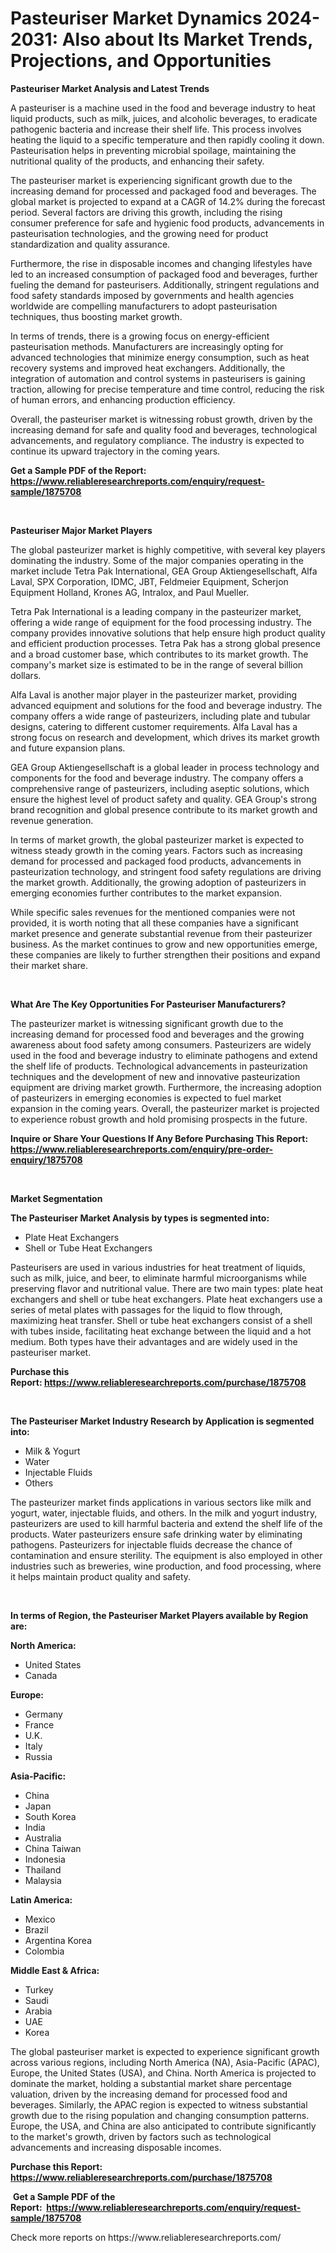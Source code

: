 <p><h1>Pasteuriser Market Dynamics 2024-2031: Also about Its Market Trends, Projections, and Opportunities</h1></p><p><strong>Pasteuriser Market Analysis and Latest Trends</strong></p>
<p><p>A pasteuriser is a machine used in the food and beverage industry to heat liquid products, such as milk, juices, and alcoholic beverages, to eradicate pathogenic bacteria and increase their shelf life. This process involves heating the liquid to a specific temperature and then rapidly cooling it down. Pasteurisation helps in preventing microbial spoilage, maintaining the nutritional quality of the products, and enhancing their safety.</p><p>The pasteuriser market is experiencing significant growth due to the increasing demand for processed and packaged food and beverages. The global market is projected to expand at a CAGR of 14.2% during the forecast period. Several factors are driving this growth, including the rising consumer preference for safe and hygienic food products, advancements in pasteurisation technologies, and the growing need for product standardization and quality assurance.</p><p>Furthermore, the rise in disposable incomes and changing lifestyles have led to an increased consumption of packaged food and beverages, further fueling the demand for pasteurisers. Additionally, stringent regulations and food safety standards imposed by governments and health agencies worldwide are compelling manufacturers to adopt pasteurisation techniques, thus boosting market growth.</p><p>In terms of trends, there is a growing focus on energy-efficient pasteurisation methods. Manufacturers are increasingly opting for advanced technologies that minimize energy consumption, such as heat recovery systems and improved heat exchangers. Additionally, the integration of automation and control systems in pasteurisers is gaining traction, allowing for precise temperature and time control, reducing the risk of human errors, and enhancing production efficiency.</p><p>Overall, the pasteuriser market is witnessing robust growth, driven by the increasing demand for safe and quality food and beverages, technological advancements, and regulatory compliance. The industry is expected to continue its upward trajectory in the coming years.</p></p>
<p><strong>Get a Sample PDF of the Report:&nbsp; <a href="https://www.reliableresearchreports.com/enquiry/request-sample/1875708">https://www.reliableresearchreports.com/enquiry/request-sample/1875708</a></strong></p>
<p>&nbsp;</p>
<p><strong>Pasteuriser Major Market Players</strong></p>
<p><p>The global pasteurizer market is highly competitive, with several key players dominating the industry. Some of the major companies operating in the market include Tetra Pak International, GEA Group Aktiengesellschaft, Alfa Laval, SPX Corporation, IDMC, JBT, Feldmeier Equipment, Scherjon Equipment Holland, Krones AG, Intralox, and Paul Mueller.</p><p>Tetra Pak International is a leading company in the pasteurizer market, offering a wide range of equipment for the food processing industry. The company provides innovative solutions that help ensure high product quality and efficient production processes. Tetra Pak has a strong global presence and a broad customer base, which contributes to its market growth. The company's market size is estimated to be in the range of several billion dollars.</p><p>Alfa Laval is another major player in the pasteurizer market, providing advanced equipment and solutions for the food and beverage industry. The company offers a wide range of pasteurizers, including plate and tubular designs, catering to different customer requirements. Alfa Laval has a strong focus on research and development, which drives its market growth and future expansion plans.</p><p>GEA Group Aktiengesellschaft is a global leader in process technology and components for the food and beverage industry. The company offers a comprehensive range of pasteurizers, including aseptic solutions, which ensure the highest level of product safety and quality. GEA Group's strong brand recognition and global presence contribute to its market growth and revenue generation.</p><p>In terms of market growth, the global pasteurizer market is expected to witness steady growth in the coming years. Factors such as increasing demand for processed and packaged food products, advancements in pasteurization technology, and stringent food safety regulations are driving the market growth. Additionally, the growing adoption of pasteurizers in emerging economies further contributes to the market expansion.</p><p>While specific sales revenues for the mentioned companies were not provided, it is worth noting that all these companies have a significant market presence and generate substantial revenue from their pasteurizer business. As the market continues to grow and new opportunities emerge, these companies are likely to further strengthen their positions and expand their market share.</p></p>
<p>&nbsp;</p>
<p><strong>What Are The Key Opportunities For Pasteuriser Manufacturers?</strong></p>
<p><p>The pasteurizer market is witnessing significant growth due to the increasing demand for processed food and beverages and the growing awareness about food safety among consumers. Pasteurizers are widely used in the food and beverage industry to eliminate pathogens and extend the shelf life of products. Technological advancements in pasteurization techniques and the development of new and innovative pasteurization equipment are driving market growth. Furthermore, the increasing adoption of pasteurizers in emerging economies is expected to fuel market expansion in the coming years. Overall, the pasteurizer market is projected to experience robust growth and hold promising prospects in the future.</p></p>
<p><strong>Inquire or Share Your Questions If Any Before Purchasing This Report: <a href="https://www.reliableresearchreports.com/enquiry/pre-order-enquiry/1875708">https://www.reliableresearchreports.com/enquiry/pre-order-enquiry/1875708</a></strong></p>
<p>&nbsp;</p>
<p><strong>Market Segmentation</strong></p>
<p><strong>The Pasteuriser Market Analysis by types is segmented into:</strong></p>
<p><ul><li>Plate Heat Exchangers</li><li>Shell or Tube Heat Exchangers</li></ul></p>
<p><p>Pasteurisers are used in various industries for heat treatment of liquids, such as milk, juice, and beer, to eliminate harmful microorganisms while preserving flavor and nutritional value. There are two main types: plate heat exchangers and shell or tube heat exchangers. Plate heat exchangers use a series of metal plates with passages for the liquid to flow through, maximizing heat transfer. Shell or tube heat exchangers consist of a shell with tubes inside, facilitating heat exchange between the liquid and a hot medium. Both types have their advantages and are widely used in the pasteuriser market.</p></p>
<p><strong>Purchase this Report:&nbsp;<a href="https://www.reliableresearchreports.com/purchase/1875708">https://www.reliableresearchreports.com/purchase/1875708</a></strong></p>
<p>&nbsp;</p>
<p><strong>The Pasteuriser Market Industry Research by Application is segmented into:</strong></p>
<p><ul><li>Milk & Yogurt</li><li>Water</li><li>Injectable Fluids</li><li>Others</li></ul></p>
<p><p>The pasteurizer market finds applications in various sectors like milk and yogurt, water, injectable fluids, and others. In the milk and yogurt industry, pasteurizers are used to kill harmful bacteria and extend the shelf life of the products. Water pasteurizers ensure safe drinking water by eliminating pathogens. Pasteurizers for injectable fluids decrease the chance of contamination and ensure sterility. The equipment is also employed in other industries such as breweries, wine production, and food processing, where it helps maintain product quality and safety.</p></p>
<p>&nbsp;</p>
<p><strong>In terms of Region, the Pasteuriser Market Players available by Region are:</strong></p>
<p>
    <p> <strong> North America: </strong>
        <ul>
            <li>United States</li>
            <li>Canada</li>
        </ul>
        </p> 
    <p> <strong> Europe: </strong>
        <ul>
            <li>Germany</li>
            <li>France</li>
            <li>U.K.</li>
            <li>Italy</li>
            <li>Russia</li>
        </ul>
        </p> 
    <p> <strong> Asia-Pacific: </strong>
        <ul>
            <li>China</li>
            <li>Japan</li>
            <li>South Korea</li>
            <li>India</li>
            <li>Australia</li>
            <li>China Taiwan</li>
            <li>Indonesia</li>
            <li>Thailand</li>
            <li>Malaysia</li>
        </ul>
        </p> 
    <p> <strong> Latin America: </strong>
        <ul>
            <li>Mexico</li>
            <li>Brazil</li>
            <li>Argentina Korea</li>
            <li>Colombia</li>
        </ul>
        </p> 
    <p> <strong> Middle East & Africa: </strong>
        <ul>
            <li>Turkey</li>
            <li>Saudi</li>
            <li>Arabia</li>
            <li>UAE</li>
            <li>Korea</li>
        </ul>
    </p>
    </p>
<p><p>The global pasteuriser market is expected to experience significant growth across various regions, including North America (NA), Asia-Pacific (APAC), Europe, the United States (USA), and China. North America is projected to dominate the market, holding a substantial market share percentage valuation, driven by the increasing demand for processed food and beverages. Similarly, the APAC region is expected to witness substantial growth due to the rising population and changing consumption patterns. Europe, the USA, and China are also anticipated to contribute significantly to the market's growth, driven by factors such as technological advancements and increasing disposable incomes.</p></p>
<p><strong>Purchase this Report: <a href="https://www.reliableresearchreports.com/purchase/1875708">https://www.reliableresearchreports.com/purchase/1875708</a></strong></p>
<p>&nbsp;<strong>Get a Sample PDF of the Report:&nbsp;&nbsp;<a href="https://www.reliableresearchreports.com/enquiry/request-sample/1875708">https://www.reliableresearchreports.com/enquiry/request-sample/1875708</a></strong></p>
<p><strong></strong></p>
<p>Check more reports on https://www.reliableresearchreports.com/</p>